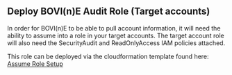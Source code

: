 Deploy BOVI(n)E Audit Role (Target accounts)
--------------------------
In order for BOVI(n)E to be able to pull account information, it will need the ability to assume into a role in your target accounts. The target account role will also need the SecurityAudit and ReadOnlyAccess IAM policies attached.

This role can be deployed via the cloudformation template found here: [Assume Role Setup](tools/assume-role-cf.yml)